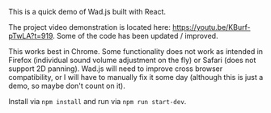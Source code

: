 This is a quick demo of Wad.js built with React.

The project video demonstration is located here:  https://youtu.be/KBurf-pTwLA?t=919.  Some of the code has been updated / improved.

This works best in Chrome.  Some functionality does not work as intended in Firefox (individual sound volume adjustment on the fly) or Safari (does not support 2D panning).  Wad.js will need to improve cross browser compatibility, or I will have to manually fix it some day (although this is just a demo, so maybe don't count on it).

Install via `npm install` and run via `npm run start-dev`.